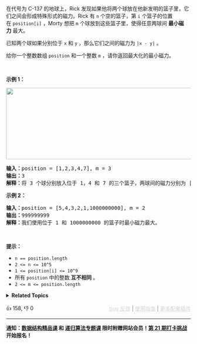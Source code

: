 <p>在代号为 C-137 的地球上，Rick 发现如果他将两个球放在他新发明的篮子里，它们之间会形成特殊形式的磁力。Rick 有&nbsp;<code>n</code>&nbsp;个空的篮子，第&nbsp;<code>i</code>&nbsp;个篮子的位置在&nbsp;<code>position[i]</code>&nbsp;，Morty&nbsp;想把&nbsp;<code>m</code>&nbsp;个球放到这些篮子里，使得任意两球间&nbsp;<strong>最小磁力</strong>&nbsp;最大。</p>

<p>已知两个球如果分别位于&nbsp;<code>x</code>&nbsp;和&nbsp;<code>y</code>&nbsp;，那么它们之间的磁力为&nbsp;<code>|x - y|</code>&nbsp;。</p>

<p>给你一个整数数组&nbsp;<code>position</code>&nbsp;和一个整数&nbsp;<code>m</code>&nbsp;，请你返回最大化的最小磁力。</p>

<p>&nbsp;</p>

<p><strong>示例 1：</strong></p>

<p><img alt="" src="https://assets.leetcode-cn.com/aliyun-lc-upload/uploads/2020/08/16/q3v1.jpg" style="height: 195px; width: 562px;" /></p>

<pre><strong>输入：</strong>position = [1,2,3,4,7], m = 3
<strong>输出：</strong>3
<strong>解释：</strong>将 3 个球分别放入位于 1，4 和 7 的三个篮子，两球间的磁力分别为 [3, 3, 6]。最小磁力为 3 。我们没办法让最小磁力大于 3 。
</pre>

<p><strong>示例 2：</strong></p>

<pre><strong>输入：</strong>position = [5,4,3,2,1,1000000000], m = 2
<strong>输出：</strong>999999999
<strong>解释：</strong>我们使用位于 1 和 1000000000 的篮子时最小磁力最大。
</pre>

<p>&nbsp;</p>

<p><strong>提示：</strong></p>

<ul> 
 <li><code>n == position.length</code></li> 
 <li><code>2 &lt;= n &lt;= 10^5</code></li> 
 <li><code>1 &lt;= position[i] &lt;= 10^9</code></li> 
 <li>所有&nbsp;<code>position</code>&nbsp;中的整数 <strong>互不相同</strong>&nbsp;。</li> 
 <li><code>2 &lt;= m &lt;= position.length</code></li> 
</ul>

<details><summary><strong>Related Topics</strong></summary>数组 | 二分查找 | 排序</details><br>

<div>👍 158, 👎 0<span style='float: right;'><span style='color: gray;'><a href='https://github.com/labuladong/fucking-algorithm/discussions/939' target='_blank' style='color: lightgray;text-decoration: underline;'>bug 反馈</a> | <a href='https://labuladong.gitee.io/article/fname.html?fname=jb插件简介' target='_blank' style='color: lightgray;text-decoration: underline;'>使用指南</a> | <a href='https://labuladong.github.io/algo/images/others/%E5%85%A8%E5%AE%B6%E6%A1%B6.jpg' target='_blank' style='color: lightgray;text-decoration: underline;'>更多配套插件</a></span></span></div>

<div id="labuladong"><hr>

**通知：[数据结构精品课](https://aep.h5.xeknow.com/s/1XJHEO) 和 [递归算法专题课](https://aep.xet.tech/s/3YGcq3) 限时附赠网站会员！[第 21 期打卡挑战](https://opedk.xet.tech/s/4ptSo2) 开始报名！**

</div>





